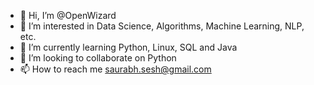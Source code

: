 - 👋 Hi, I’m @OpenWizard
- 👀 I’m interested in Data Science, Algorithms, Machine Learning, NLP, etc.
- 🌱 I’m currently learning Python, Linux, SQL and Java
- 💞️ I’m looking to collaborate on Python
- 📫 How to reach me saurabh.sesh@gmail.com

<!---
OpenWizard/OpenWizard is a ✨ special ✨ repository because its `README.md` (this file) appears on your GitHub profile.
You can click the Preview link to take a look at your changes.
--->
